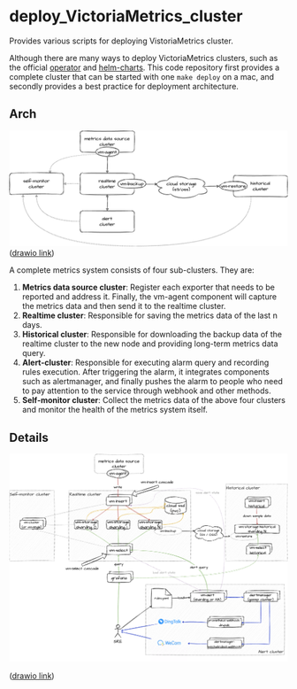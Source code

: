 # deploy_VictoriaMetrics_cluster
Provides various scripts for deploying VistoriaMetrics cluster.


Although there are many ways to deploy VictoriaMetrics clusters, such as the official [operator](https://github.com/VictoriaMetrics/operator) and [helm-charts](https://github.com/VictoriaMetrics/helm-charts). This code repository first provides a complete cluster that can be started with one `make deploy` on a mac, and secondly provides a best practice for deployment architecture.

## Arch

![](docs/vm-clusters.drawio.png)
([drawio link](https://drive.google.com/file/d/1QeSYKjv_fyaESiJPTSZLGU3O0G2gVrT3/view?usp=sharing))

A complete metrics system consists of four sub-clusters. They are:
  1. **Metrics data source cluster**: Register each exporter that needs to be reported and address it. Finally, the vm-agent component will capture the metrics data and then send it to the realtime cluster.
  2. **Realtime cluster**: Responsible for saving the metrics data of the last n days.
  3. **Historical cluster**: Responsible for downloading the backup data of the realtime cluster to the new node and providing long-term metrics data query.
  4. **Alert-cluster**: Responsible for executing alarm query and recording rules execution. After triggering the alarm, it integrates components such as alertmanager, and finally pushes the alarm to people who need to pay attention to the service through webhook and other methods.
  5. **Self-monitor cluster**: Collect the metrics data of the above four clusters and monitor the health of the metrics system itself.

## Details

![](docs/vm-cluster-details.drawio.png)

([drawio link](https://drive.google.com/file/d/1vK99nejzfi8NWoQhE1n9ysWdw4-NQju9/view?usp=sharing))
